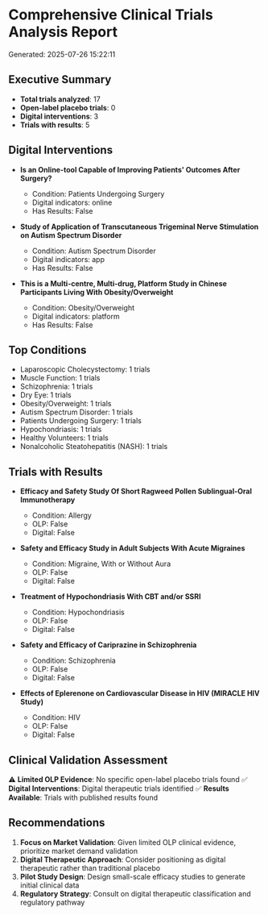 # Comprehensive Clinical Trials Analysis Report
Generated: 2025-07-26 15:22:11

## Executive Summary
- **Total trials analyzed**: 17
- **Open-label placebo trials**: 0
- **Digital interventions**: 3
- **Trials with results**: 5

## Digital Interventions
- **Is an Online-tool Capable of Improving Patients' Outcomes After Surgery?**
  - Condition: Patients Undergoing Surgery
  - Digital indicators: online
  - Has Results: False

- **Study of Application of Transcutaneous Trigeminal Nerve Stimulation on Autism Spectrum Disorder**
  - Condition: Autism Spectrum Disorder
  - Digital indicators: app
  - Has Results: False

- **This is a Multi-centre, Multi-drug, Platform Study in Chinese Participants Living With Obesity/Overweight**
  - Condition: Obesity/Overweight
  - Digital indicators: platform
  - Has Results: False

## Top Conditions
- Laparoscopic Cholecystectomy: 1 trials
- Muscle Function: 1 trials
- Schizophrenia: 1 trials
- Dry Eye: 1 trials
- Obesity/Overweight: 1 trials
- Autism Spectrum Disorder: 1 trials
- Patients Undergoing Surgery: 1 trials
- Hypochondriasis: 1 trials
- Healthy Volunteers: 1 trials
- Nonalcoholic Steatohepatitis (NASH): 1 trials

## Trials with Results
- **Efficacy and Safety Study Of Short Ragweed Pollen Sublingual-Oral Immunotherapy**
  - Condition: Allergy
  - OLP: False
  - Digital: False

- **Safety and Efficacy Study in Adult Subjects With Acute Migraines**
  - Condition: Migraine, With or Without Aura
  - OLP: False
  - Digital: False

- **Treatment of Hypochondriasis With CBT and/or SSRI**
  - Condition: Hypochondriasis
  - OLP: False
  - Digital: False

- **Safety and Efficacy of Cariprazine in Schizophrenia**
  - Condition: Schizophrenia
  - OLP: False
  - Digital: False

- **Effects of Eplerenone on Cardiovascular Disease in HIV (MIRACLE HIV Study)**
  - Condition: HIV
  - OLP: False
  - Digital: False

## Clinical Validation Assessment
⚠️ **Limited OLP Evidence**: No specific open-label placebo trials found
✅ **Digital Interventions**: Digital therapeutic trials identified
✅ **Results Available**: Trials with published results found

## Recommendations
1. **Focus on Market Validation**: Given limited OLP clinical evidence, prioritize market demand validation
2. **Digital Therapeutic Approach**: Consider positioning as digital therapeutic rather than traditional placebo
3. **Pilot Study Design**: Design small-scale efficacy studies to generate initial clinical data
4. **Regulatory Strategy**: Consult on digital therapeutic classification and regulatory pathway